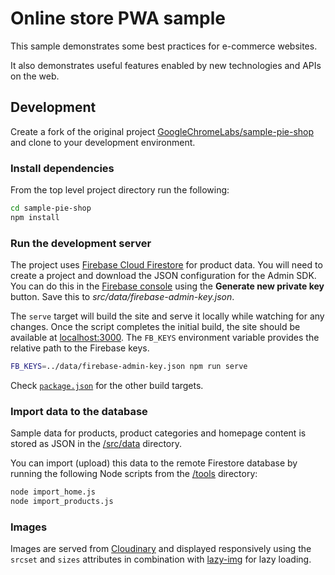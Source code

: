 # Online store PWA sample

This sample demonstrates some best practices for e-commerce websites.

It also demonstrates useful features enabled by new technologies and APIs on the web.

## Development

Create a fork of the original project [GoogleChromeLabs/sample-pie-shop](https://github.com/GoogleChromeLabs/sample-pie-shop) and clone to your development environment.

### Install dependencies

From the top level project directory run the following:

```sh
cd sample-pie-shop
npm install
```

### Run the development server

The project uses [Firebase Cloud Firestore](https://firebase.google.com/docs/firestore/) for product data. You will need to create a project and download the JSON configuration for the Admin SDK. You can do this in the [Firebase console](https://console.firebase.google.com/project/YOUR-PROJECT-NAME/settings/serviceaccounts/adminsdk) using the **Generate new private key** button. Save this to _src/data/firebase-admin-key.json_.

The `serve` target will build the site and serve it locally while watching for any changes. Once the script completes the initial build, the site should be available at [localhost:3000](http://localhost:3000/). The `FB_KEYS` environment variable provides the relative path to the Firebase keys.

```sh
FB_KEYS=../data/firebase-admin-key.json npm run serve
```

Check [`package.json`](https://github.com/GoogleChromeLabs/sample-pie-shop/blob/master/package.json) for the other build targets.

### Import data to the database

Sample data for products, product categories and homepage content is stored as JSON in the [/src/data](https://github.com/GoogleChromeLabs/sample-pie-shop/tree/master/src/data) directory.

You can import (upload) this data to the remote Firestore database by running the following Node scripts from the [/tools](https://github.com/GoogleChromeLabs/sample-pie-shop/tree/master/tools) directory:

```sh
node import_home.js
node import_products.js
```

### Images

Images are served from [Cloudinary](https://res.cloudinary.com/pieshop/f_auto,dpr_auto,q_auto:eco/w_500/GGOEYXXX0938.png) and displayed responsively using the `srcset` and `sizes` attributes in combination with [lazy-img](https://github.com/GoogleChromeLabs/sample-pie-shop/blob/master/src/client/js/lazy-img.js) for lazy loading.
